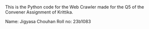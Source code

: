 This is the Python code for the Web Crawler made for the Q5 of the Convener Assignment of Krittika.

Name: Jigyasa Chouhan
Roll no: 23b1083
